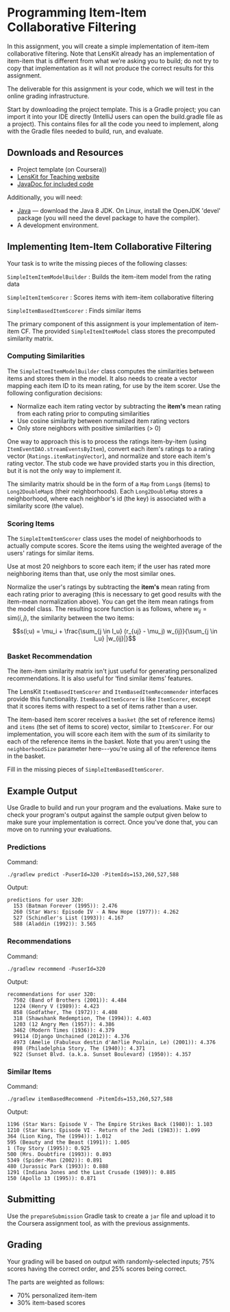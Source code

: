 # Programming Item-Item Collaborative Filtering

In this assignment, you will create a simple implementation of item-item collaborative filtering.  Note that LensKit already has an implementation of item-item that is different from what we’re asking you to build; do not try to copy that implementation as it will not produce the correct results for this assignment.

The deliverable for this assignment is your code, which we will test in the online grading infrastructure.

Start by downloading the project template. This is a Gradle project; you can import it into your IDE directly (IntelliJ users can open the build.gradle file as a project). This contains files for all the code you need to implement, along with the Gradle files needed to build, run, and evaluate.

## Downloads and Resources

- Project template (on Coursera))
- [LensKit for Teaching website](http://mooc.lenskit.org)
- [JavaDoc for included code](http://mooc.lenskit.org/assignments/ii/javadoc/)

Additionally, you will need:

- [Java](http://java.oracle.com) — download the Java 8 JDK.  On Linux, install the OpenJDK 'devel' package (you will need the devel package to have the compiler).
- A development environment.

## Implementing Item-Item Collaborative Filtering

Your task is to write the missing pieces of the following classes:

`SimpleItemItemModelBuilder`
:   Builds the item-item model from the rating data

`SimpleItemItemScorer`
:   Scores items with item-item collaborative filtering

`SimpleItemBasedItemScorer`
:   Finds similar items

The primary component of this assignment is your implementation of item-item CF.  The provided
`SimpleItemItemModel` class stores the precomputed similarity matrix.

### Computing Similarities

The `SimpleItemItemModelBuilder` class computes the similarities between items and stores them
in the model.  It also needs to create a vector mapping each item ID to its mean rating, for use
by the item scorer.  Use the following configuration decisions:

-   Normalize each item rating vector by subtracting the **item's** mean rating from each rating prior to computing similarities
-   Use cosine similarity between normalized item rating vectors
-   Only store neighbors with positive similarities (> 0)

One way to approach this is to process the ratings item-by-item (using
`ItemEventDAO.streamEventsByItem`), convert each item's ratings to a rating vector
(`Ratings.itemRatingVector`), and normalize and store each item's
rating vector.  The stub code we have provided starts you in this
direction, but it is not the only way to implement it.

The similarity matrix should be in the form of a `Map` from `Long`s (items) to `Long2DoubleMap`s (their neighborhoods).  Each `Long2DoubleMap` stores a neighborhood, where each neighbor's id (the key) is associated with a similarity score (the value).

### Scoring Items

The `SimpleItemItemScorer` class uses the model of neighborhoods to actually compute scores.
Score the items using the weighted average of the users' ratings for similar items.

Use at most 20 neighbors to score each item; if the user has rated more neighboring items than that, use only the most similar ones.

Normalize the user's ratings by subtracting the **item's** mean rating from each rating prior to
averaging (this is necessary to get good results with the item-mean normalization above).  You can
get the item mean ratings from the model class.  The resulting score function is as follows, where $w_{ij} = \mathrm{sim}(i,j)$, the similarity between the two items:

$$s(i;u) = \mu_i + \frac{\sum_{j \in I_u} (r_{uj} - \mu_j) w_{ij}}{\sum_{j \in I_u} |w_{ij}|}$$

### Basket Recommendation

The item-item similarity matrix isn't just useful for generating personalized recommendations.
It is also useful for ‘find similar items’ features.

The LensKit `ItemBasedItemScorer` and `ItemBasedItemRecommender` interfaces provide this functionality. `ItemBasedItemScorer` is like `ItemScorer`, except that it scores items with respect to a set of items rather than a user.

The item-based item scorer receives a `basket` (the set of reference items) and `items` (the set of items to score) vector, similar to `ItemScorer`.  For our implementation, you will score each item with the *sum* of its similarity to each of the reference items in the basket. Note that you aren't using the `neighborhoodSize` parameter here---you're using all of the reference items in the basket.

Fill in the missing pieces of `SimpleItemBasedItemScorer`.

## Example Output

Use Gradle to build and run your program and the evaluations. Make sure to check your program's output against the sample output given below to make sure your implementation is correct. Once you've done that, you can move on to running your evaluations.

### Predictions

Command:

    ./gradlew predict -PuserId=320 -PitemIds=153,260,527,588

Output:

    predictions for user 320:
      153 (Batman Forever (1995)): 2.476
      260 (Star Wars: Episode IV - A New Hope (1977)): 4.262
      527 (Schindler's List (1993)): 4.167
      588 (Aladdin (1992)): 3.565

### Recommendations

Command:

    ./gradlew recommend -PuserId=320

Output:

    recommendations for user 320:
      7502 (Band of Brothers (2001)): 4.484
      1224 (Henry V (1989)): 4.423
      858 (Godfather, The (1972)): 4.408
      318 (Shawshank Redemption, The (1994)): 4.403
      1203 (12 Angry Men (1957)): 4.386
      3462 (Modern Times (1936)): 4.379
      99114 (Django Unchained (2012)): 4.376
      4973 (Amelie (Fabuleux destin d'Am?lie Poulain, Le) (2001)): 4.376
      898 (Philadelphia Story, The (1940)): 4.371
      922 (Sunset Blvd. (a.k.a. Sunset Boulevard) (1950)): 4.357

### Similar Items

Command:

    ./gradlew itemBasedRecommend -PitemIds=153,260,527,588

Output:

    1196 (Star Wars: Episode V - The Empire Strikes Back (1980)): 1.103
    1210 (Star Wars: Episode VI - Return of the Jedi (1983)): 1.099
    364 (Lion King, The (1994)): 1.012
    595 (Beauty and the Beast (1991)): 1.005
    1 (Toy Story (1995)): 0.925
    500 (Mrs. Doubtfire (1993)): 0.893
    5349 (Spider-Man (2002)): 0.891
    480 (Jurassic Park (1993)): 0.888
    1291 (Indiana Jones and the Last Crusade (1989)): 0.885
    150 (Apollo 13 (1995)): 0.871

## Submitting

Use the `prepareSubmission` Gradle task to create a `jar` file and upload it to the Coursera assignment tool, as with the previous assignments.

## Grading

Your grading will be based on output with randomly-selected inputs; 75% scores having the correct order, and 25% scores being correct.

The parts are weighted as follows:

- 70% personalized item-item
- 30% item-based scores
